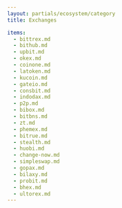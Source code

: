 ```yaml
---
layout: partials/ecosystem/category
title: Exchanges

items:
  - bittrex.md
  - bithub.md
  - upbit.md
  - okex.md
  - coinone.md
  - latoken.md
  - kucoin.md
  - gateio.md
  - consbit.md
  - indodax.md
  - p2p.md
  - bibox.md
  - bitbns.md
  - zt.md
  - phemex.md
  - bitrue.md
  - stealth.md
  - huobi.md
  - change-now.md
  - simpleswap.md
  - gopax.md
  - bilaxy.md
  - probit.md
  - bhex.md
  - ultorex.md
---
```

